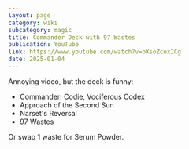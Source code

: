```yaml
---
layout: page
category: wiki
subcategory: magic
title: Commander Deck with 97 Wastes
publication: YouTube
link: https://www.youtube.com/watch?v=bXsoZcoxICg
date: 2025-01-04
---
```


Annoying video, but the deck is funny:

* Commander: Codie, Vociferous Codex
* Approach of the Second Sun
* Narset's Reversal
* 97 Wastes

Or swap 1 waste for Serum Powder.
